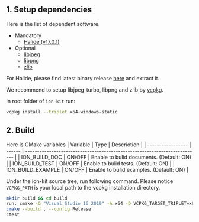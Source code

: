 ## 1. Setup dependencies

Here is the list of dependent software.

- Mandatory
  - [Halide (v17.0.1)](https://github.com/halide/Halide/releases/tag/v17.0.1)
- Optional
  - [libjpeg](https://libjpeg-turbo.org/)
  - [libpng](http://www.libpng.org/)
  - [zlib](https://www.zlib.net/)

For Halide, please find latest binary release [here](https://github.com/halide/Halide/releases) and extract it.

We recommend to setup libjpeg-turbo, libpng and zlib by [vcpkg](https://vcpkg.io/).

In root folder of `ion-kit` run:

```sh
vcpkg install --triplet x64-windows-static
```

## 2. Build

Here is CMake variables
| Variable          | Type   | Descriotion                                                               |
| ----------------- | ------ | ------------------------------------------------------------------------- |
| ION_BUILD_DOC     | ON/OFF | Enable to bulid documents. (Default: ON)                                  |
| ION_BUILD_TEST    | ON/OFF | Enable to bulid tests. (Default: ON)                                      |
| ION_BUILD_EXAMPLE | ON/OFF | Enable to bulid examples. (Default: ON)                                   |

Under the ion-kit source tree, run following command.
Please notice `VCPKG_PATH` is your local path to the vcpkg installation directory.

```sh
mkdir build && cd build
run: cmake -G "Visual Studio 16 2019" -A x64 -D VCPKG_TARGET_TRIPLET=x64-windows-static -D CMAKE_TOOLCHAIN_FILE=${VCPKG_PATH}/scripts/buildsystems/vcpkg.cmake -D Halide_DIR=${HALIDE_PATH}/lib/cmake/Halide-D HalideHelpers_DIR=${HALIDE_PATH}/lib/cmake/HalideHelpers -D ION_BUILD_TEST=ON -D ION_BUILD_EXAMPLE=ON ..
cmake --build . --config Release
ctest
```
